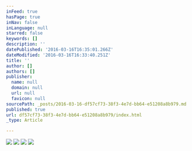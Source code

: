 ```yaml
---
inFeed: true
hasPage: true
inNav: false
inLanguage: null
starred: false
keywords: []
description: ''
datePublished: '2016-03-16T16:35:01.266Z'
dateModified: '2016-03-16T16:33:40.251Z'
title: ''
author: []
authors: []
publisher:
  name: null
  domain: null
  url: null
  favicon: null
sourcePath: _posts/2016-03-16-df57cf73-38f3-4e7d-bb64-e51208a8b979.md
published: true
url: df57cf73-38f3-4e7d-bb64-e51208a8b979/index.html
_type: Article

---
```

![](https://the-grid-user-content.s3-us-west-2.amazonaws.com/00e1c6ef-405b-4e96-bb71-50fca7981fad.jpg)
![](https://the-grid-user-content.s3-us-west-2.amazonaws.com/627c3253-c147-4e86-ac16-9dcd731e055e.jpg)
![](https://the-grid-user-content.s3-us-west-2.amazonaws.com/71efada3-95cb-47b6-b2e5-f11b22ca0264.jpg)
![](https://the-grid-user-content.s3-us-west-2.amazonaws.com/1acb1474-8634-49fb-bda6-1c47991697b9.jpg)